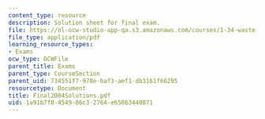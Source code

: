 ```yaml
---
content_type: resource
description: Solution sheet for final exam.
file: https://ol-ocw-studio-app-qa.s3.amazonaws.com/courses/1-34-waste-containment-and-remediation-technology-spring-2004/1a91b7f8454986c32764e65863440871_Final2004Solutions.pdf
file_type: application/pdf
learning_resource_types:
- Exams
ocw_type: OCWFile
parent_title: Exams
parent_type: CourseSection
parent_uid: 734551f7-978e-baf3-aef1-db3161f66295
resourcetype: Document
title: Final2004Solutions.pdf
uid: 1a91b7f8-4549-86c3-2764-e65863440871
---
```

